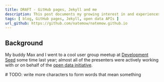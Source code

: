 ```yaml
---
title: DRAFT - GitHub pages, Jekyll and me
description: This post documents my growing interest in and experiences learning and using GitHub pages, Jekyll and YAML Front Matter with Markdown as a pure data source.
tags: [ blog, GitHub pages, Jekyll, open data APIs ]
url_github: https://github.com/natemow/natemow.github.io
---
```


## Background

My buddy Max and I went to a cool user group meetup at [Development Seed](https://developmentseed.org/) some time last year; almost all of the presenters were actively working with or on behalf of the [open data initiative](https://project-open-data.cio.gov/).

\# TODO: write more characters to form words that mean something
